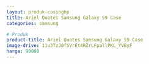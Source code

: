 ```yaml
---
layout: produk-casinghp
title: Ariel Quotes Samsung Galaxy S9 Case
categories: samsung

# Produk
product-title: Ariel Quotes Samsung Galaxy S9 Case
image-drive: 11u3TzJ0f5VrEt4RZrLFpallPKL_YVByF
harga: 90000
---
```

